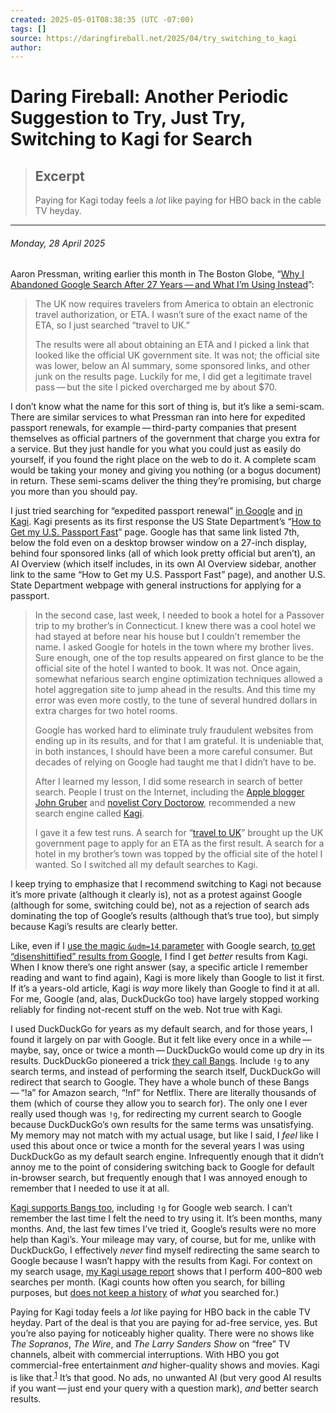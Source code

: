 ```yaml
---
created: 2025-05-01T08:38:35 (UTC -07:00)
tags: []
source: https://daringfireball.net/2025/04/try_switching_to_kagi
author: 
---
```


# Daring Fireball: Another Periodic Suggestion to Try, Just Try, Switching to Kagi for Search

> ## Excerpt
> Paying for Kagi today feels a *lot* like paying for HBO back in the cable TV heyday.

---
###### Monday, 28 April 2025

Aaron Pressman, writing earlier this month in The Boston Globe, “[Why I Abandoned Google Search After 27 Years — and What I’m Using Instead](https://www.bostonglobe.com/2025/04/01/business/google-search-problems-alternatives-kagi/)”:

> The UK now requires travelers from America to obtain an electronic travel authorization, or ETA. I wasn’t sure of the exact name of the ETA, so I just searched “travel to UK.”
> 
> The results were all about obtaining an ETA and I picked a link that looked like the official UK government site. It was not; the official site was lower, below an AI summary, some sponsored links, and other junk on the results page. Luckily for me, I did get a legitimate travel pass — but the site I picked overcharged me by about $70.

I don’t know what the name for this sort of thing is, but it’s like a semi-scam. There are similar services to what Pressman ran into here for expedited passport renewals, for example — third-party companies that present themselves as official partners of the government that charge you extra for a service. But they just handle for you what you could just as easily do yourself, if you found the right place on the web to do it. A complete scam would be taking your money and giving you nothing (or a bogus document) in return. These semi-scams deliver the thing they’re promising, but charge you more than you should pay.

I just tried searching for “expedited passport renewal” [in Google](https://www.google.com/search?q=expedited+passport+renewal) and [in Kagi](https://kagi.com/search?q=expedited+passport+renewal). Kagi presents as its first response the US State Department’s “[How to Get my U.S. Passport Fast](https://travel.state.gov/content/travel/en/passports/get-fast.html)” page. Google has that same link listed 7th, below the fold even on a desktop browser window on a 27-inch display, behind four sponsored links (all of which look pretty official but aren’t), an AI Overview (which itself includes, in its own AI Overview sidebar, another link to the same “How to Get my U.S. Passport Fast” page), and another U.S. State Department webpage with general instructions for applying for a passport.

> In the second case, last week, I needed to book a hotel for a Passover trip to my brother’s in Connecticut. I knew there was a cool hotel we had stayed at before near his house but I couldn’t remember the name. I asked Google for hotels in the town where my brother lives. Sure enough, one of the top results appeared on first glance to be the official site of the hotel I wanted to book. It was not. Once again, somewhat nefarious search engine optimization techniques allowed a hotel aggregation site to jump ahead in the results. And this time my error was even more costly, to the tune of several hundred dollars in extra charges for two hotel rooms.
> 
> Google has worked hard to eliminate truly fraudulent websites from ending up in its results, and for that I am grateful. It is undeniable that, in both instances, I should have been a more careful consumer. But decades of relying on Google had taught me that I didn’t have to be.
> 
> After I learned my lesson, I did some research in search of better search. People I trust on the Internet, including the [Apple blogger John Gruber](https://daringfireball.net/linked/2024/01/19/bray-google-kagi) and [novelist Cory Doctorow](https://pluralistic.net/2024/04/04/teach-me-how-to-shruggie/), recommended a new search engine called [Kagi](https://kagi.com/).
> 
> I gave it a few test runs. A search for “[travel to UK](https://kagi.com/search?q=travel+to+uk)” brought up the UK government page to apply for an ETA as the first result. A search for a hotel in my brother’s town was topped by the official site of the hotel I wanted. So I switched all my default searches to Kagi.

I keep trying to emphasize that I recommend switching to Kagi not because it’s more private (although it clearly is), not as a protest against Google (although for some, switching could be), not as a rejection of search ads dominating the top of Google’s results (although that’s true too), but simply because Kagi’s results are clearly better.

Like, even if I [use the magic `&udm=14` parameter](https://udm14.com/) with Google search, [to get “disenshittified” results from Google](https://daringfireball.net/linked/2024/05/23/udm14), I find I get _better_ results from Kagi. When I know there’s one right answer (say, a specific article I remember reading and want to find again), Kagi is more likely than Google to list it first. If it’s a years-old article, Kagi is _way_ more likely than Google to find it at all. For me, Google (and, alas, DuckDuckGo too) have largely stopped working reliably for finding not-recent stuff on the web. Not true with Kagi.

I used DuckDuckGo for years as my default search, and for those years, I found it largely on par with Google. But it felt like every once in a while — maybe, say, once or twice a month — DuckDuckGo would come up dry in its results. DuckDuckGo pioneered a trick [they call Bangs](https://duckduckgo.com/bangs). Include `!g` to any search terms, and instead of performing the search itself, DuckDuckGo will redirect that search to Google. They have a whole bunch of these Bangs — “!a” for Amazon search, “!nf” for Netflix. There are literally thousands of them (which of course they allow you to search for). The only one I ever really used though was `!g`, for redirecting my current search to Google because DuckDuckGo’s own results for the same terms was unsatisfying. My memory may not match with my actual usage, but like I said, I _feel_ like I used this about once or twice a month for the several years I was using DuckDuckGo as my default search engine. Infrequently enough that it didn’t annoy me to the point of considering switching back to Google for default in-browser search, but frequently enough that I was annoyed enough to remember that I needed to use it at all.

[Kagi supports Bangs too](https://help.kagi.com/kagi/features/bangs.html), including `!g` for Google web search. I can’t remember the last time I felt the need to try using it. It’s been months, many months. And, the last few times I’ve tried it, Google’s results were no more help than Kagi’s. Your mileage may vary, of course, but for me, unlike with DuckDuckGo, I effectively _never_ find myself redirecting the same search to Google because I wasn’t happy with the results from Kagi. For context on my search usage, [my Kagi usage report](https://daringfireball.net/misc/2025/04/kagi-usage.png) shows that I perform 400–800 web searches per month. (Kagi counts how often you search, for billing purposes, but [does not keep a history](https://kagi.com/privacy) of _what_ you searched for.)

Paying for Kagi today feels a _lot_ like paying for HBO back in the cable TV heyday. Part of the deal is that you are paying for ad-free service, yes. But you’re also paying for noticeably higher quality. There were no shows like _The Sopranos_, _The Wire_, and _The Larry Sanders Show_ on “free” TV channels, albeit with commercial interruptions. With HBO you got commercial-free entertainment _and_ higher-quality shows and movies. Kagi is like that.<sup id="fnr1-2025-04-28"><a href="https://daringfireball.net/2025/04/try_switching_to_kagi#fn1-2025-04-28">1</a></sup> It’s that good. No ads, no unwanted AI (but very good AI results if you want — just end your query with a question mark), _and_ better search results.
